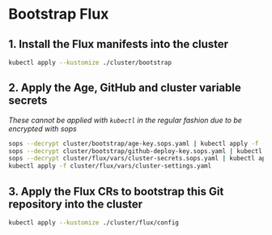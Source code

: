 # Bootstrap Flux

## 1. Install the Flux manifests into the cluster

```sh
kubectl apply --kustomize ./cluster/bootstrap
```

## 2. Apply the Age, GitHub and cluster variable secrets

_These cannot be applied with `kubectl` in the regular fashion due to be encrypted with sops_

```sh
sops --decrypt cluster/bootstrap/age-key.sops.yaml | kubectl apply -f -
sops --decrypt cluster/bootstrap/github-deploy-key.sops.yaml | kubectl apply -f -
sops --decrypt cluster/flux/vars/cluster-secrets.sops.yaml | kubectl apply -f -
kubectl apply -f cluster/flux/vars/cluster-settings.yaml
```

## 3. Apply the Flux CRs to bootstrap this Git repository into the cluster

```sh
kubectl apply --kustomize ./cluster/flux/config
```

